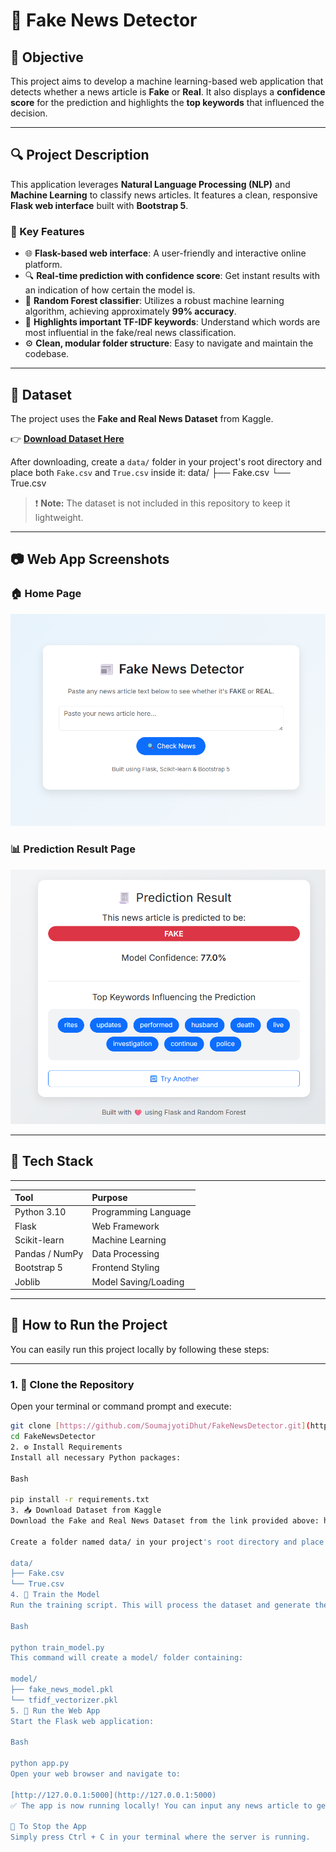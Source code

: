 # 📰 Fake News Detector

## 🧠 Objective

This project aims to develop a machine learning-based web application that detects whether a news article is **Fake** or **Real**. It also displays a **confidence score** for the prediction and highlights the **top keywords** that influenced the decision.

---

## 🔍 Project Description

This application leverages **Natural Language Processing (NLP)** and **Machine Learning** to classify news articles. It features a clean, responsive **Flask web interface** built with **Bootstrap 5**.

### 📌 Key Features

* 🌐 **Flask-based web interface**: A user-friendly and interactive online platform.
* 🔍 **Real-time prediction with confidence score**: Get instant results with an indication of how certain the model is.
* 🧠 **Random Forest classifier**: Utilizes a robust machine learning algorithm, achieving approximately **99% accuracy**.
* 🧾 **Highlights important TF-IDF keywords**: Understand which words are most influential in the fake/real news classification.
* ⚙️ **Clean, modular folder structure**: Easy to navigate and maintain the codebase.

---

## 📂 Dataset

The project uses the **Fake and Real News Dataset** from Kaggle.

👉 [**Download Dataset Here**](https://www.kaggle.com/datasets/clmentbisaillon/fake-and-real-news-dataset)

After downloading, create a `data/` folder in your project's root directory and place both `Fake.csv` and `True.csv` inside it:
data/
├── Fake.csv
└── True.csv

> ❗ **Note:** The dataset is not included in this repository to keep it lightweight.

---

## 📷 Web App Screenshots

### 🏠 Home Page

![Home](screenshots/home.png)

### 📊 Prediction Result Page

![Result](screenshots/result.png)

---

## 🧰 Tech Stack

---

| Tool           | Purpose               |
| :------------- | :-------------------- |
| Python 3.10    | Programming Language  |
| Flask          | Web Framework         |
| Scikit-learn   | Machine Learning      |
| Pandas / NumPy | Data Processing       |
| Bootstrap 5    | Frontend Styling      |
| Joblib         | Model Saving/Loading  |

---

## 🚀 How to Run the Project

You can easily run this project locally by following these steps:

---

### 1. 📁 Clone the Repository

Open your terminal or command prompt and execute:

```bash
git clone [https://github.com/SoumajyotiDhut/FakeNewsDetector.git](https://github.com/SoumajyotiDhut/FakeNewsDetector.git)
cd FakeNewsDetector
2. ⚙️ Install Requirements
Install all necessary Python packages:

Bash

pip install -r requirements.txt
3. 📥 Download Dataset from Kaggle
Download the Fake and Real News Dataset from the link provided above: https://www.kaggle.com/datasets/clmentbisaillon/fake-and-real-news-dataset

Create a folder named data/ in your project's root directory and place the downloaded Fake.csv and True.csv files inside it. Your structure should look like this:

data/
├── Fake.csv
└── True.csv
4. 🧠 Train the Model
Run the training script. This will process the dataset and generate the trained machine learning model and TF-IDF vectorizer.

Bash

python train_model.py
This command will create a model/ folder containing:

model/
├── fake_news_model.pkl
└── tfidf_vectorizer.pkl
5. 🚀 Run the Web App
Start the Flask web application:

Bash

python app.py
Open your web browser and navigate to:

[http://127.0.0.1:5000](http://127.0.0.1:5000)
✅ The app is now running locally! You can input any news article to get a prediction with a confidence score and highlighted keywords.

🛑 To Stop the App
Simply press Ctrl + C in your terminal where the server is running.
